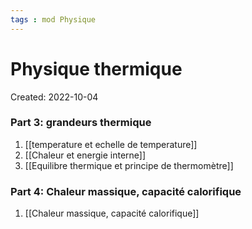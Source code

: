 ```yaml
---
tags : mod Physique
---
```

# Physique thermique
Created: 2022-10-04 

### Part 3: **grandeurs thermique** 
1. [[temperature et echelle de temperature]]  
2. [[Chaleur et energie interne]] 
3. [[Equilibre thermique et principe de thermomètre]] 

### Part 4: **Chaleur massique, capacité calorifique** 
1. [[Chaleur massique, capacité calorifique]] 
